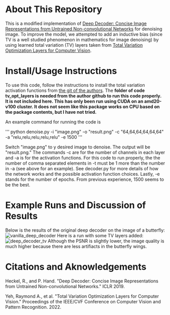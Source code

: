 # About This Repository
This is a modified implementation of [Deep Decoder: Concise Image Representations from Untrained Non-convolutional Networks](https://arxiv.org/abs/1810.03982) for denoising image. To improve the model, we attempted to add an inductive bias (since TV is a well studied phenomenon in mathematics for image denoising) by using learned total variation (TV) layers taken from [Total Variation Optimization Layers for Computer Vision](https://arxiv.org/abs/2204.03643). 

# Install/Usage Instructions
To use this code, follow the instructions to install the total variation activation functions from [the git of the authors](https://github.com/raymondyeh07/tv_layers_for_cv). The **folder of code tv_opt_layers is needed from the author github to run this code properly. It is not included here. This has only been run using CUDA on an amd20-v100 cluster. It does not seem like this package works on CPU based on the package contents, but I have not tried.**

An example command for running the code is

'''
python denoise.py -i "image.png" -o "result.png" -c "64,64,64,64,64,64" -a "relu,relu,relu,relu,relu" -e 1500
'''

Switch "image.png" to y desired image to denoise. The output will be "result.png." The commands -c are for the number of channels in each layer and -a is for the activation functions. For this code to run properly, the the number of comma separated elements in -t must be 1 more than the number in -a (see above for an example). See decoder.py for more details of how the network works and the possible activation function choices. Lastly, -e stands for the number of epochs. From previous experience, 1500 seems to be the best.

# Example Runs and Discussion of Results
Below is the results of the original deep decoder on the image of a butterfly:
![vanilla_deep_decoder](https://user-images.githubusercontent.com/70219522/183818757-fbd3b47c-791d-4b61-8775-5547e2b1cac0.png)
Here is a run with some TV layers added:
![deep_decoder_tv](https://user-images.githubusercontent.com/70219522/183818659-052f2fda-ba15-4125-a272-9c4f7441382f.png)
Although the PSNR is slightly lower, the image quality is much higher because there are less artifiacts in the butterfly wings. 

# Citations and Aknowledgements
Heckel, R., and P. Hand. "Deep Decoder: Concise Image Representations from Untrained Non-convolutional Networks." ICLR 2019.

Yeh, Raymond A., et al. "Total Variation Optimization Layers for Computer Vision." Proceedings of the IEEE/CVF Conference on Computer Vision and Pattern Recognition. 2022.

